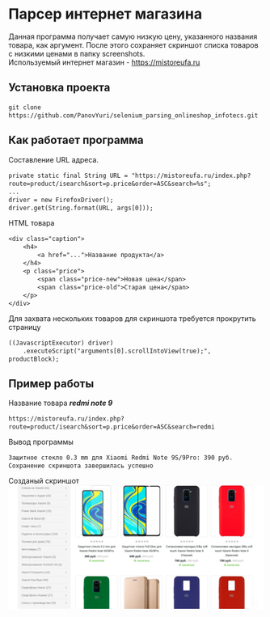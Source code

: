 # Парсер интернет магазина
Данная программа получает самую низкую цену, указанного названия товара, как аргумент. После этого сохраняет скриншот списка товаров с низкими ценами в папку screenshots. 
<br>Используемый интернет магазин - <https://mistoreufa.ru>

## Установка проекта
```
git clone https://github.com/PanovYuri/selenium_parsing_onlineshop_infotecs.git
```

## Как работает программа
Составление URL адреса.
```
private static final String URL = "https://mistoreufa.ru/index.php?route=product/isearch&sort=p.price&order=ASC&search=%s";
...
driver = new FirefoxDriver();
driver.get(String.format(URL, args[0]));
```
HTML товара
```
<div class="caption">
    <h4>
        <a href="...">Название продукта</a>
    </h4>
    <p class="price">
        <span class="price-new">Новая цена</span>
        <span class="price-old">Старая цена</span>
    </p>
</div>
```
Для захвата нескольких товаров для скриншота требуется прокрутить страницу
```
((JavascriptExecutor) driver)
    .executeScript("arguments[0].scrollIntoView(true);", productBlock);
```

## Пример работы
Название товара ***redmi note 9***
```
https://mistoreufa.ru/index.php?route=product/isearch&sort=p.price&order=ASC&search=redmi
```
Вывод программы
```
Защитное стекло 0.3 mm для Xiaomi Redmi Note 9S/9Pro: 390 руб.
Сохранение скриншота завершилась успешно
```
Созданый скриншот 
![Скриншот браузера](figure/example_screenshot.jpg)
